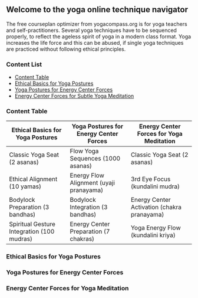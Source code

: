 ## Welcome to the yoga online technique navigator

The free courseplan optimizer from yogacompass.org is for yoga teachers and self-practitioners. Several yoga techniques have to be sequenced properly, to reflect the ageless spirit of yoga in a modern class format. Yoga increases the life force and this can be abused, if single yoga techniques are practiced without following ethical principles.

### Content List
* [Content Table](https://www.yogacompass.org#content-table)
* [Ethical Basics for Yoga Postures](https://www.yogacompass.org#Ethical-Basics-for-Yoga-Postures)
* [Yoga Postures for Energy Center Forces](https://www.yogacompass.org#Yoga-Postures-for-Energy-Center-Forces)
* [Energy Center Forces for Subtle Yoga Meditation](https://www.yogacompass.org#Energy-Center-Forces-for-Subtle-Yoga-Meditation)

### Content Table

Ethical Basics for Yoga Postures | Yoga Postures for Energy Center Forces | Energy Center Forces for Yoga Meditation
------------ | ------------- | -------------
Classic Yoga Seat (2 asanas) | Flow Yoga Sequences (1000 asanas) | Classic Yoga Seat (2 asanas)
Ethical Alignment (10 yamas) | Energy Flow Alignment (uyaji pranayama) | 3rd Eye Focus (kundalini mudra)
Bodylock Preparation (3 bandhas) | Bodylock Integration (3 bandhas) | Energy Center Activation (chakra pranayama)
Spiritual Gesture Integration (100 mudras) | Energy Center Preparation (7 chakras) | Yoga Energy Flow (kundalini kriya)

### Ethical Basics for Yoga Postures

### Yoga Postures for Energy Center Forces

### Energy Center Forces for Yoga Meditation
